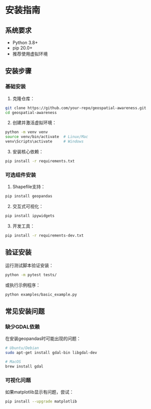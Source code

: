 # 安装指南

## 系统要求

- Python 3.8+
- pip 20.0+
- 推荐使用虚拟环境

## 安装步骤

### 基础安装

1. 克隆仓库：
```bash
git clone https://github.com/your-repo/geospatial-awareness.git
cd geospatial-awareness
```

2. 创建并激活虚拟环境：
```bash
python -m venv venv
source venv/bin/activate  # Linux/Mac
venv\Scripts\activate     # Windows
```

3. 安装核心依赖：
```bash
pip install -r requirements.txt
```

### 可选组件安装

1. Shapefile支持：
```bash
pip install geopandas
```

2. 交互式可视化：
```bash
pip install ipywidgets
```

3. 开发工具：
```bash
pip install -r requirements-dev.txt
```

## 验证安装

运行测试脚本验证安装：
```bash
python -m pytest tests/
```

或执行示例程序：
```bash
python examples/basic_example.py
```

## 常见安装问题

### 缺少GDAL依赖
在安装geopandas时可能出现的问题：
```bash
# Ubuntu/Debian
sudo apt-get install gdal-bin libgdal-dev

# MacOS
brew install gdal
```

### 可视化问题
如果matplotlib显示有问题，尝试：
```bash
pip install --upgrade matplotlib
```